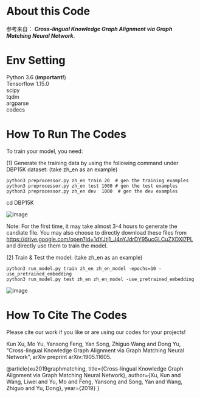 # About this Code
参考来自： **_Cross-lingual Knowledge Graph Alignment via Graph Matching Neural Network_**.

# Env Setting
Python 3.6 (**important!**)\
Tensorflow 1.15.0\
scipy\
tqdm\
argparse\
codecs

# How To Run The Codes
To train your model, you need:

(1) Generate the training data by using the following command under DBP15K dataset: (take zh_en as an example)
    
    python3 preprocessor.py zh_en train 20  # gen the training examples
    python3 preprocessor.py zh_en test 1000 # gen the test examples
    python3 preprocessor.py zh_en dev  1000  # gen the dev examples
    
cd DBP15K

![image](https://user-images.githubusercontent.com/36963108/175223144-0c3c9a29-7735-4979-8240-439408fb7137.png)


    
Note:
For the first time, it may take almost 3-4 hours to generate the candiate file.
You may also choose to directly download these files from https://drive.google.com/open?id=1dYJtj1_J4nYJdrDY95ucGLCuZXDXI7PL and directly use them to train the model.
    
(2) Train & Test the model: (take zh_en as an example)
  
    python3 run_model.py train zh_en zh_en_model -epochs=10 -use_pretrained_embedding
    python3 run_model.py test zh_en zh_en_model -use_pretrained_embedding
    
![image](https://user-images.githubusercontent.com/36963108/175223278-2ad78407-5a22-4be9-903e-fa620e3edd24.png)

    
    
# How To Cite The Codes
Please cite our work if you like or are using our codes for your projects!

Kun Xu, Mo Yu, Yansong Feng, Yan Song, Zhiguo Wang and Dong Yu,
"Cross-lingual Knowledge Graph Alignment via Graph Matching Neural Network", arXiv preprint arXiv:1905.11605.
 
@article{xu2019graphmatching, 
title={Cross-lingual Knowledge Graph Alignment via Graph Matching Neural Network}, 
author={Xu, Kun and Wang, Liwei and Yu, Mo and Feng, Yansong and Song, Yan and Wang, Zhiguo and Yu, Dong}, 
year={2019} 
}  

   

